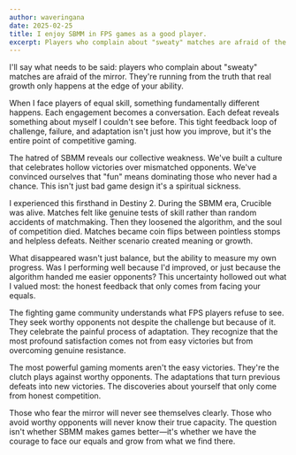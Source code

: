 ```yaml
---
author: waveringana
date: 2025-02-25
title: I enjoy SBMM in FPS games as a good player.
excerpt: Players who complain about "sweaty" matches are afraid of the mirror.
---
```


I'll say what needs to be said: players who complain about "sweaty" matches are afraid of the mirror. They're running from the truth that real growth only happens at the edge of your ability.


When I face players of equal skill, something fundamentally different happens. Each engagement becomes a conversation. Each defeat reveals something about myself I couldn't see before. This tight feedback loop of challenge, failure, and adaptation isn't just how you improve, but it's the entire point of competitive gaming.


The hatred of SBMM reveals our collective weakness. We've built a culture that celebrates hollow victories over mismatched opponents. We've convinced ourselves that "fun" means dominating those who never had a chance. This isn't just bad game design it's a spiritual sickness.


I experienced this firsthand in Destiny 2. During the SBMM era, Crucible was alive. Matches felt like genuine tests of skill rather than random accidents of matchmaking. Then they loosened the algorithm, and the soul of competition died. Matches became coin flips between pointless stomps and helpless defeats. Neither scenario created meaning or growth.


What disappeared wasn't just balance, but the ability to measure my own progress. Was I performing well because I'd improved, or just because the algorithm handed me easier opponents? This uncertainty hollowed out what I valued most: the honest feedback that only comes from facing your equals.


The fighting game community understands what FPS players refuse to see. They seek worthy opponents not despite the challenge but because of it. They celebrate the painful process of adaptation. They recognize that the most profound satisfaction comes not from easy victories but from overcoming genuine resistance.


The most powerful gaming moments aren't the easy victories. They're the clutch plays against worthy opponents. The adaptations that turn previous defeats into new victories. The discoveries about yourself that only come from honest competition.


Those who fear the mirror will never see themselves clearly. Those who avoid worthy opponents will never know their true capacity. The question isn't whether SBMM makes games better—it's whether we have the courage to face our equals and grow from what we find there.